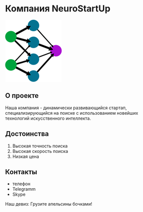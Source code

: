 # Компания NeuroStartUp

![Нейронные сети](pic1.png)

## О проекте
Наша компания - динамически развивающийся стартап, специализирующийся на поиске с использованием новейших технологий искусственного интеллекта. 


## Достоинства
1. Высокая точность поиска
2. Высокая скорость поиска
3. Низкая цена

## Контакты
* телефон
* Telegramm
* Skype

Наш девиз: Грузите апельсины бочками!
